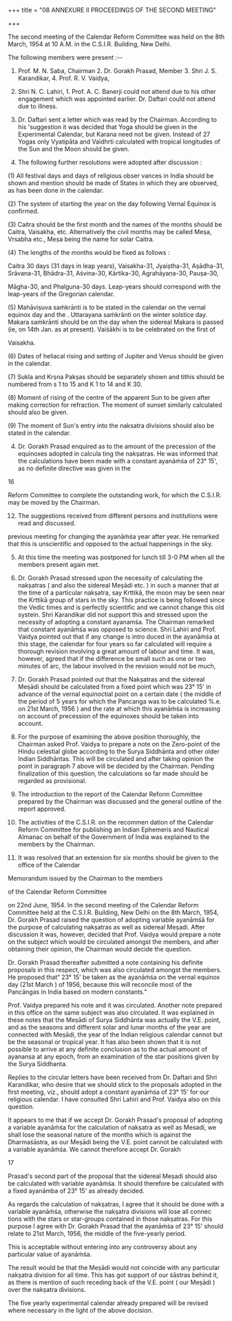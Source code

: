 +++
title = "08 ANNEXURE II PROCEEDINGS OF THE SECOND MEETING"

+++



The second meeting of the Calendar Reform Committee was held on the 8th March, 1954 at 10 A.M. in the C.S.I.R. Building, New Delhi. 



The following members were present :-- 



1. Prof. M. N. Saba, Chairman 2. Dr. Gorakh Prasad, Member 3. Shri J. S. Karandikar, 4. Prof. R. V. Vaidya, 



5. Shri N. C. Lahiri, 1. Prof. A. C. Banerji could not attend due to his other engagement which was appointed earlier. Dr. Daftari could not attend due to illness. 



2. Dr. Daftari sent a letter which was read by the Chairman. According to his 'suggestion it was decided that Yoga should be given in the Experimental Calendar, but Karana need not be given. Instead of 27 Yogas only Vyatipāta and Vaidhrti calculated with tropical longitudes of the Sun and the Moon should be given. 



3. The following further resolutions were adopted after discussion : 



(1) All festival days and days of religious obser vances in India should be shown and mention should be made of States in which they are observed, as has been done in the calendar. 



(2) The system of starting the year on the day following Vernal Equinox is confirmed. 



(3) Caitra should be the first month and the names of the months should be Caitra, Vaisakha, etc. Alternatively the civil months may be called Meṣa, Vrsabha etc., Meṣa being the name for solar Caitra. 



(4) The lengths of the months would be fixed as follows : 



Caitra 30 days (31 days in leap years), Vaisakha-31, Jyaiṣtha-31, Aṣādha-31, Srāvana-31, Bhādra-31, Aśvina-30, Kārtika-30, Agrahāyaṇa-30, Pauṣa-30, 



Māgha-30, and Phalguna-30 days. Leap-years should correspond with the leap-years of the Gregorian calendar. 



(5) Mahāviṣuva saṁkrānti is to be stated in the calendar on the vernal equinox day and the . Uttarayana saṁkrānti on the winter solstice day. Makara saṁkrānti should be on the day when the sidereal Makara is passed (ie, on 14th Jan. as at present). Vaiśākhi is to be celebrated on the first of 



Vaisakha. 



(6) Dates of heliacal rising and setting of Jupiter and Venus should be given in the calendar. 



(7) Sukla and Krṣna Pakṣas should be separately shown and tithis should be numbered from s 1 to 15 and K 1 to 14 and K 30. 



(8) Moment of rising of the centre of the apparent Sun to be given after making correction for refraction. The moment of sunset similarly calculated should also be given. 



(9) The moment of Sun's entry into the naksatra divisions should also be stated in the calendar. 



4. Dr. Gorakh Prasad enquired as to the amount of the precession of the equinoxes adopted in calcula ting the nakṣatras. He was informed that the calculations have been made with a constant ayanāṁśa of 23° 15', as no definite directive was given in the 



16 



 



Reform Committee to complete the outstanding work, for which the C.S.I.R. may be moved by the Chairman. 



12. The suggestions received from different persons and institutions were read and discussed. 



previous meeting for changing the ayanāṁśa year after year. He remarked that this is unscientific and opposed to the actual happenings in the sky. 



5. At this time the meeting was postponed for lunch till 3-0 PM when all the members present again met. 



6. Dr. Gorakh Prasad stressed upon the necessity of calculating the nakṣatras ( and also the sidereal Meṣādi etc. ) in such a manner that at the time of a particular nakṣatra, say Krttikā, the moon may be seen near the Krttikā group of stars in the sky. This practice is being followed since the Vedic times and is perfectly scientific and we cannot change this old systein. Shri Karandikar did not support this and stressed upon the necessity of adopting a constant ayanamśa. The Chairman remarked that constant ayanāṁśa was opposed to science. Shri Lahiri and Prof. Vaidya pointed out that if any change is intro duced in the ayanāṁśa at this stage, the calendar for four years so far calculated will require a thorough revision involving a great amount of labour and time. It was, however, agreed that if the difference be small such as one or two minutes of arc, the labour involved in the revision would not be much, 



7. Dr. Gorakh Prasad pointed out that the Nakṣatras and the sidereal Meṣādi should be calculated from a fixed point which was 23° 15' in advance of the vernal equinoctial point on a certain date ( the middle of the period of 5 years for which the Pancanga was to be calculated %.e. on 21st March, 1956 ) and the rate at which this ayanāṁśa is increasing on account of precession of the equinoxes should be taken into account. 



8. For the purpose of examining the above position thoroughly, the Chairman asked Prof. Vaidya to prepare a note on the Zero-point of the Hindu celestial globe according to the Surya Siddhānta and other older Indian Siddhāntas. This will be circulated and after taking opinion the point in paragraph 7 above will be decided by the Chairman. Pending finalization of this question, the calculations so far made should be regarded as provisional. 



9. The introduction to the report of the Calendar Reform Committee prepared by the Chairman was discussed and the general outline of the report approved. 



10. The activities of the C.S.I.R. on the recommen dation of the Calendar Reform Committee for publishing an Indian Ephemeris and Nautical Almanac on behalf of the Government of India was explained to the members by the Chairman. 



11. It was resolved that an extension for six months should be given to the office of the Calendar 



Memorandum issued by the Chairman to the members 



of the Calendar Reform Committee 



on 22nd June, 1954. In the second meeting of the Calendar Reform Committee held at the C.S.I.R. Building, New Delhi on the 8th March, 1954, Dr. Gorakh Prasad raised the question of adopting variable ayanāmśā for the purpose of calculating nakṣatras as well as sidereal Meṣadi. After discussion it was, however, decided that Prof. Vaidya would prepare a note on the subject which would be circulated amongst the members, and after obtaining their opinion, the Chairman would decide the question. 



Dr. Gorakh Prasad thereafter submitted a note containing his definite proposals in this respect, which was also circulated amongst the members. He proposed that“ 23° 15' be taken as the ayanāṁśa on the vernal equinox day (21st March ) of 1956, because this will reconcile most of the Pancāngas in India based on modern constants." 



Prof. Vaidya prepared his note and it was circulated. Another note prepared in this office on the same subject was also circulated. It was explained in these notes that the Meṣādi of Surya Siddhānta was actually the V.E. point, and as the seasons and different solar and lunar months of the year are connected with Meṣādi, the year of the Indian religious calendar cannot but be the seasonal or tropical year. It has also been shown that it is not possible to arrive at any definite conclusion as to the actual amount of ayanansa at any epoch, from an examination of the star positions given by the Surya Siddhanta. 



Replies to the circular letters have been received from Dr. Daftari and Shri Karandikar, who desire that we should stick to the proposals adopted in the first meeting, viz., should adopt a constant ayanāṁśa of 23° 15' for our religious calendar. I have consulted Shri Lahiri and Prof. Vaidya also on this question. 



It appears to me that if we accept Dr. Gorakh Prasad's proposal of adopting a variable ayanāṁśa for the calculation of nakṣatra as well as Mesadi, we shall lose the seasonal nature of the months which is against the Dharmaśāstra, as our Meṣādi being the V.E. point cannot be calculated with a variable ayanāṁśa. We cannot therefore accept Dr. Gorakh 



 



17 



Prasad's second part of the proposal that the sidereal Meṣadi should also be calculated with variable ayanāṁśa. It should therefore be calculated with a fixed ayanāmba of 23° 15' as already decided. 



As regards the calculation of nakṣatras, I agree that it should be done with a variable ayanāṁśa, otherwise the nakṣatra divisions will lose all connec tions with the stars or star-groups contained in those nakṣatras. For this purpose I agree with Dr. Gorakh Prasad that the ayanāṁśa of 23° 15' should relate to 21st March, 1956, the middle of the five-yearly period. 



This is acceptable without entering into any controversy about any particular value of ayanāṁśa. 



The result would be that the Meṣādi would not coincide with any particular nakṣatra division for all time. This has got support of our śāstras behind it, as there is mention of such receding back of the V.E. point ( our Meṣādi ) over the nakṣatra divisions. 



The five yearly experimental calendar already prepared will be revised where necessary in the light of the above docision. 


